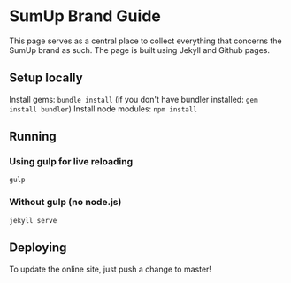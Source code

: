 # SumUp Brand Guide

This page serves as a central place to collect everything that concerns the SumUp brand as such. The page is built using Jekyll and Github pages.

## Setup locally

Install gems: `bundle install` (if you don't have bundler installed: `gem install bundler`)
Install node modules: `npm install`

## Running

### Using gulp for live reloading

`gulp`

### Without gulp (no node.js)

`jekyll serve`

## Deploying

To update the online site, just push a change to master!
